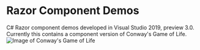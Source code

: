 # Razor Component Demos
C# Razor component demos developed in Visual Studio 2019, preview 3.0. Currently this contains a component version of Conway's Game of Life.
![Image of Conway's Game of Life](../../blob/master/images/ConwaysGameOfLife.PNG)
